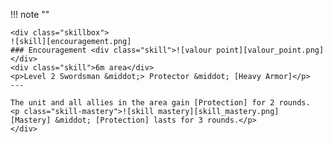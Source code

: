 !!! note ""

    <div class="skillbox">
    ![skill][encouragement.png]
    ### Encouragement <div class="skill">![valour point][valour_point.png]</div>
    <div class="skill">6m area</div>
    <p>Level 2 Swordsman &middot;> Protector &middot; [Heavy Armor]</p>
    ---
    
    The unit and all allies in the area gain [Protection] for 2 rounds.
    <p class="skill-mastery">![skill mastery][skill_mastery.png]  [Mastery] &middot; [Protection] lasts for 3 rounds.</p> 
    </div>
